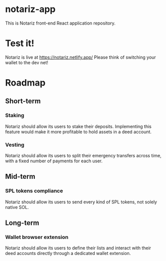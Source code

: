 # notariz-app

This is Notariz front-end React application repository.

# Test it!

Notariz is live at https://notariz.netlify.app/ 
Please think of switching your wallet to the dev net! 

# Roadmap

## Short-term

### Staking

Notariz should allow its users to stake their deposits. Implementing this feature would make it more profitable to hold assets in a deed account.

### Vesting

Notariz should allow its users to split their emergency transfers across time, with a fixed number of payments for each user.

## Mid-term

### SPL tokens compliance

Notariz should allow its users to send every kind of SPL tokens, not solely native SOL.

## Long-term

### Wallet browser extension

Notariz should allow its users to define their lists and interact with their deed accounts directly through a dedicated wallet extension.
